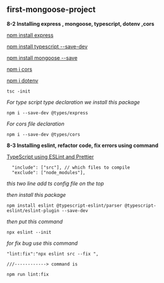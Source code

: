 ## first-mongoose-project

**8-2 Installing express , mongoose, typescript, dotenv ,cors**

[ npm install express](https://expressjs.com/en/starter/installing.html)

[npm install typescript --save-dev](https://www.typescriptlang.org/download)

[npm install mongoose --save](https://mongoosejs.com/docs/index.html)

[npm i cors](https://www.npmjs.com/package/cors)

[npm i dotenv](https://www.npmjs.com/package/dotenv)

```
tsc -init
```
*For type script type declaration we install this package*

```
npm i --save-dev @types/express
```

*For cors file declaration*

```
npm i --save-dev @types/cors
```


**8-3 Installing eslint, refactor code, fix errors using command**


[TypeScript using ESLint and Prettier](https://blog.logrocket.com/linting-typescript-eslint-prettier)


```
  "include": ["src"], // which files to compile
  "exclude": ["node_modules"],
```

*this two line add ts config file on the top*

*then install this package*
```
npm install eslint @typescript-eslint/parser @typescript-eslint/eslint-plugin --save-dev
```

*then put this command*
```
npx eslint --init
```
*for fix bug use this command*
```
"lint:fix":"npx eslint src --fix ", 

///------------> command is 

npm run lint:fix
```